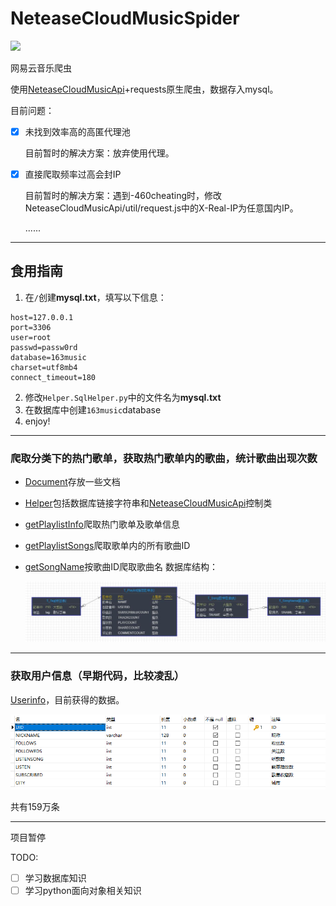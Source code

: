 # NeteaseCloudMusicSpider

![](https://cdn.rawgit.com/LunaGao/BlessYourCodeTag/master/tags/god.svg)

网易云音乐爬虫

使用[NeteaseCloudMusicApi](https://github.com/Binaryify/NeteaseCloudMusicApi)+requests原生爬虫，数据存入mysql。

目前问题：

- [x] 未找到效率高的高匿代理池

  目前暂时的解决方案：放弃使用代理。

- [x] 直接爬取频率过高会封IP

  目前暂时的解决方案：遇到-460cheating时，修改NeteaseCloudMusicApi/util/request.js中的X-Real-IP为任意国内IP。

  ......

---

## 食用指南

1. 在```/```创建**mysql.txt**，填写以下信息：
``` 
host=127.0.0.1
port=3306
user=root
passwd=passw0rd
database=163music
charset=utf8mb4
connect_timeout=180
```
2. 修改```Helper.SqlHelper.py```中的文件名为**mysql.txt**
3. 在数据库中创建```163music```database
4. enjoy!

---


### 爬取分类下的热门歌单，获取热门歌单内的歌曲，统计歌曲出现次数

* [Document](https://github.com/1368129224/NeteaseCloudMusicSpider/tree/master/Document)存放一些文档

* [Helper](https://github.com/1368129224/NeteaseCloudMusicSpider/tree/master/Helper)包括数据库链接字符串和[NeteaseCloudMusicApi](https://github.com/Binaryify/NeteaseCloudMusicApi)控制类

* [getPlaylistInfo](https://github.com/1368129224/NeteaseCloudMusicSpider/tree/master/getPlaylistInfo)爬取热门歌单及歌单信息

* [getPlaylistSongs](https://github.com/1368129224/NeteaseCloudMusicSpider/tree/master/getPlaylistSongs)爬取歌单内的所有歌曲ID

* [getSongName](https://github.com/1368129224/NeteaseCloudMusicSpider/tree/master/getSongName)按歌曲ID爬取歌曲名
  数据库结构：

  ![数据库结构](https://github.com/1368129224/NeteaseCloudMusicSpider/blob/master/picture/20190414103943.jpg?raw=true)

---


### 获取用户信息（早期代码，比较凌乱）

[Userinfo](https://github.com/1368129224/NeteaseCloudMusicSpider/blob/master/Userinfo.py)，目前获得的数据。

![数据](https://github.com/1368129224/NeteaseCloudMusicSpider/blob/master/picture/1552876455910.png?raw=true)

共有159万条

---

项目暂停

TODO:

- [ ] 学习数据库知识
- [ ] 学习python面向对象相关知识